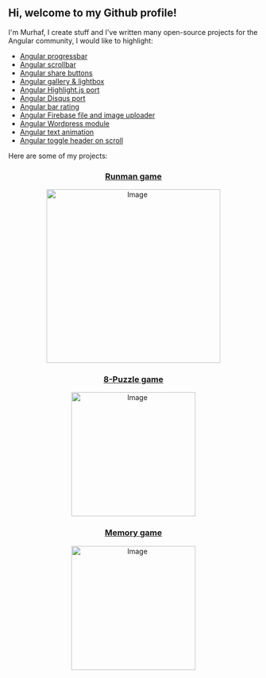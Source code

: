 ## Hi, welcome to my Github profile!

I'm Murhaf, I create stuff and I've written many open-source projects for the Angular community, I would like to highlight:

- [Angular progressbar]()
- [Angular scrollbar]()
- [Angular share buttons]()
- [Angular gallery & lightbox]()
- [Angular Highlight.js port]()
- [Angular Disqus port]()
- [Angular bar rating]()
- [Angular Firebase file and image uploader]()
- [Angular Wordpress module]()
- [Angular text animation]()
- [Angular toggle header on scroll](https://header-autohide.netlify.app/)

Here are some of my projects:

<div align="center">
  <h3><a href="https://murhafsousli.github.io/runman">Runman game</a></h3>
  <img src="https://media-exp1.licdn.com/dms/image/C4D2DAQGVrdkJ3X15PQ/profile-treasury-image-shrink_1920_1920/0/1602296504006?e=1629572400&v=beta&t=rP2vewApZyZtbcEBa2l0SrWpGJHlhNj_6DbqXy6Oves" alt="Image" height="350" />
</div>

<div align="center">
  <h3><a href="https://murhafsousli.github.io/8puzzle">8-Puzzle game</a></h3>
  <img src="https://murhafsousli.github.io/8puzzle/assets/cover.png" alt="Image" height="250" />
</div>

<div align="center">
  <h3><a href="https://murhafsousli.github.io/memory">Memory game</a></h3>
  <img src="https://media-exp1.licdn.com/dms/image/C4D2DAQGOx9xFnS12Aw/profile-treasury-image-shrink_1920_1920/0/1602193229060?e=1629572400&v=beta&t=t6g19CD2X2e7HBiPAU_HNoKM0YvJXdZSwez68NkMjug" alt="Image" height="250" />
</div>
